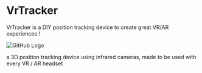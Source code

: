 # VrTracker
VrTracker is a DIY position tracking device to create great VR/AR experiences !

![GitHub Logo](http://julesthuillier.com/wp-content/uploads/2015/10/VrTracker-general.png)


a 3D position tracking device using infrared cameras, made to be used with every VR / AR headset
